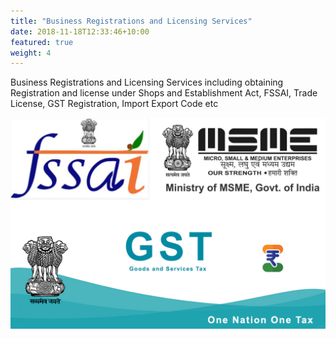 ```yaml
---
title: "Business Registrations and Licensing Services"
date: 2018-11-18T12:33:46+10:00
featured: true
weight: 4
---
```

Business Registrations and Licensing Services including obtaining Registration and license under Shops and Establishment Act, FSSAI, Trade License, GST Registration, Import Export Code etc

![Accounting Services](/images/brl.png)
